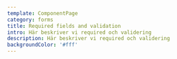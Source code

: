 ```yaml
---
template: ComponentPage
category: forms
title: Required fields and validation
intro: Här beskriver vi required och validering
description: Här beskriver vi required och validering
backgroundColor: '#fff'
---
```


